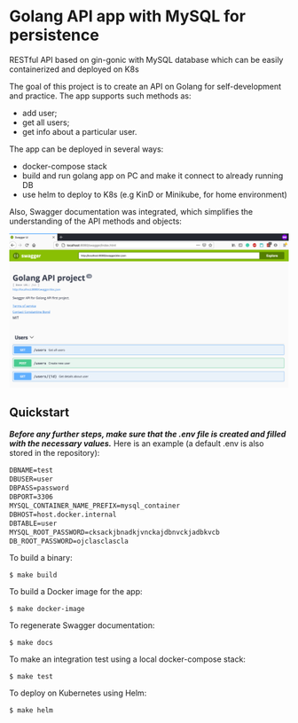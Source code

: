# Golang API app with MySQL for persistence
RESTful API based on gin-gonic with MySQL database which can be easily containerized and deployed on K8s

The goal of this project is to create an API on Golang for self-development and practice. The app supports such methods as:
* add user;
* get all users;
* get info about a particular user.

The app can be deployed in several ways:
* docker-compose stack
* build and run golang app on PC and make it connect to already running DB
* use helm to deploy to K8s (e.g KinD or Minikube, for home environment)


Also, Swagger documentation was integrated, which simplifies the understanding of the API methods and objects:


![Image](https://raw.githubusercontent.com/Const-antine/golangapi/main/Screenshot%202021-02-04%20at%2007.56.11.png)

## Quickstart
***Before any further steps, make sure that the .env file is created and filled with the necessary values.***
Here is an example (a default .env is also stored in the repository):
```
DBNAME=test
DBUSER=user
DBPASS=password
DBPORT=3306
MYSQL_CONTAINER_NAME_PREFIX=mysql_container
DBHOST=host.docker.internal
DBTABLE=user
MYSQL_ROOT_PASSWORD=cksackjbnadkjvnckajdbnvckjadbkvcb
DB_ROOT_PASSWORD=ojclasclascla
```

To build a binary:
``` 
$ make build 
```

To build a Docker image for the app:
``` 
$ make docker-image 
```

To regenerate Swagger documentation:
``` 
$ make docs 
```

To make an integration test using a local docker-compose stack:
``` 
$ make test 
```

To deploy on Kubernetes using Helm:
``` 
$ make helm 
```








